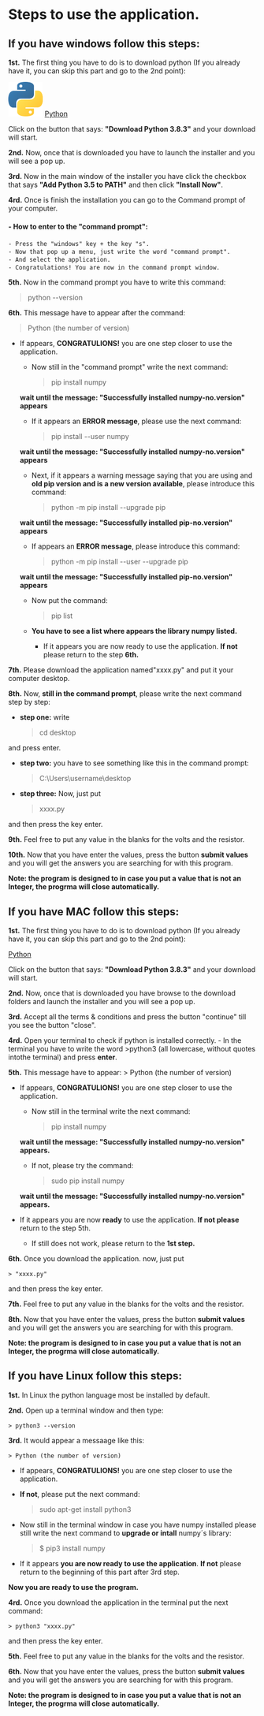 # Steps to use the application.

## If you have windows follow this steps:

**1st.** The first thing you have to do is to download python (If you already have it, you can skip this part and go to the 2nd point):

<img src="Images_MD/python.png" width="70" height="70"> [Python](https://www.python.org/downloads/)

Click on the button that says: **"Download Python 3.8.3"** and your download will start.

**2nd.** Now, once that is downloaded you have to launch the installer and you will see a pop up.

**3rd.** Now in the main window of the installer you have click the checkbox that says **"Add Python 3.5 to PATH"** and then click **"Install Now"**.

**4rd.** Once is finish the installation you can go to the Command prompt of your computer.
	
 #### - **How to enter to the "command prompt":**
 ```
 - Press the "windows" key + the key "s".
 - Now that pop up a menu, just write the word "command prompt".
 - And select the application.
 - Congratulations! You are now in the command prompt window.
  ```
**5th.** Now in the command prompt you have to write this command:
 > python --version

**6th.** This message have to appear after the command:
> Python (the number of version)

- If appears, **CONGRATULIONS!** you are one step closer to use the application.
	- Now still in the "command prompt" write the next command:
		> pip install numpy
	
	**wait until the message: "Successfully installed numpy-no.version" appears**
	
	- If it appears an **ERROR message**, please use the next command:
		> pip install --user numpy
		
	**wait until the message: "Successfully installed numpy-no.version" appears**
	
	- Next, if it appears a warning message saying that you are using and **old pip version and is a new version available**, please introduce this command:
		> python -m pip install --upgrade pip
		
	**wait until the message: "Successfully installed pip-no.version" appears**
	
	- If appears an **ERROR message**, please introduce this command:
		> python -m pip install --user --upgrade pip
		
	**wait until the message: "Successfully installed pip-no.version" appears**
	
	- Now put the command:
		> pip list
		
	- **You have to see a list where appears the library numpy listed.**
		- If it appears you are now ready to use the application. **If not** please return to the step **6th.**
		
**7th.** Please download the application named"xxxx.py" and put it your computer desktop.

**8th.** Now, **still in the command prompt**, please write the next command step by step:
- **step one:** write 
	> cd desktop 
	
and press enter.

- **step two:** you have to see something like this in the command prompt: 
	> C:\Users\username\desktop

- **step three:** Now, just put 
	> xxxx.py 
	
and then press the key enter.
		
**9th.** Feel free to put any value in the blanks for the volts and the resistor.

**10th.** Now that you have enter the values, press the button **submit values** and you will get the answers you are searching for with this program.

**Note: the program is designed to in case you put a value that is not an Integer, the progrma will close automatically.**

## If you have MAC follow this steps:

**1st.** The first thing you have to do is to download python (If you already have it, you can skip this part and go to the 2nd point):

[Python](https://www.python.org/downloads/)

Click on the button that says: **"Download Python 3.8.3"** and your download will start.

**2nd.** Now, once that is downloaded you have browse to the download folders and launch the installer and you will see a pop up.

**3rd.** Accept all the terms & conditions and press the button "continue" till you see the button "close".

**4rd.** Open your terminal to check if python is installed correctly.
	- In the terminal you have to write the word 
		>python3 (all lowercase, without quotes intothe terminal) and press **enter**.
		
**5th.** This message have to appear:
	> Python (the number of version) 
	
- If appears, **CONGRATULIONS!** you are one step closer to use the application.
	- Now still in the terminal write the next command:
		> pip install numpy
		
	**wait until the message: "Successfully installed numpy-no.version" appears.**
	
	- If not, please try the command:
		> sudo pip install numpy
		
	**wait until the message: "Successfully installed numpy-no.version" appears.**
	
- If it appears you are now **ready** to use the application. **If not please** return to the step 5th.
	- If still does not work, please return to the **1st step.**
	
**6th.** Once you download the application. now, just put 

	> "xxxx.py" 
	
and then press the key enter.

**7th.** Feel free to put any value in the blanks for the volts and the resistor.

**8th.** Now that you have enter the values, press the button **submit values** and you will get the answers you are searching for with this program.

**Note: the program is designed to in case you put a value that is not an Integer, the progrma will close automatically.**

## If you have Linux follow this steps:

**1st.** In Linux the python language most be installed by default.

**2nd.** Open up a terminal window and then type:

	> python3 --version

**3rd.** It would appear a messaage like this:

	> Python (the number of version)
	
	
- If appears, **CONGRATULIONS!** you are one step closer to use the application.

- **If not**, please put the next command:
	> sudo apt-get install python3

- Now still in the terminal window in case you have numpy installed please still write the next command to **upgrade or intall** numpy´s library:
	> $ pip3 install numpy
	
- If it appears **you are now ready to use the application**. **If not** please return to the beginning of this part after 3rd step.

**Now you are ready to use the program.**

**4rd.** Once you download the application in the terminal put the next command:

	> python3 "xxxx.py" 

and then press the key enter.

**5th.** Feel free to put any value in the blanks for the volts and the resistor.

**6th.** Now that you have enter the values, press the button **submit values** and you will get the answers you are searching for with this program.

**Note: the program is designed to in case you put a value that is not an Integer, the progrma will close automatically.**
